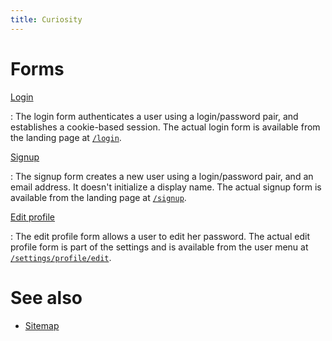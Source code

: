 ```yaml
---
title: Curiosity
---
```


# Forms

[Login](/forms/login)

:   The login form authenticates a user using a login/password pair, and
    establishes a cookie-based session. The actual login form is available from
    the landing page at [`/login`](/login).

[Signup](/forms/signup)

:   The signup form creates a new user using a login/password pair, and an
    email address. It doesn't initialize a display name. The actual signup form
    is available from the landing page at [`/signup`](/signup).

[Edit profile](/forms/profile)

:   The edit profile form allows a user to edit her password.  The actual edit
    profile form is part of the settings and is available from the user menu at
    [`/settings/profile/edit`](/settings/profile/edit).

# See also

- [Sitemap](/documentation/sitemap)
